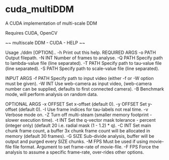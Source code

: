 # cuda_multiDDM
A CUDA implementation of multi-scale DDM

Requires CUDA, OpenCV

 ~~ multiscale DDM - CUDA - HELP ~~ 

  Usage ./ddm [OPTION]..
  -h           Print out this help.
   REQUIRED ARGS
  -o PATH     Output filepath.
  -N INT      Number of frames to analyse.
  -Q PATH     Specify path to lambda-value file (line separated).
  -T PATH 		Specify path to tau-value file (line separated). 
  -S PATH 		Specify path to scale-value file (line separated). 

   INPUT ARGS
  -f PATH     Specify path to input video (either -f or -W option must be given).
  -W INT      Use web-camera as input video, (web-camera number can be supplied, defaults to first connected camera).
  -B 		      Benchmark mode, will perform analysis on random data.

   OPTIONAL ARGS
  -x OFFSET   Set x-offset (default 0).
  -y OFFSET   Set y-offset (default 0).
  -I          Use frame indices for tau-labels not real time.
  -v			    Verbose mode on.
  -Z          Turn off multi-steam (smaller memory footprint - slower execution time).
  -t INT      Set the q-vector mask tolerance - percent (integer only) (default 20 i.e. radial mask (1 - 1.2) * q).
  -C INT	    Set main chunk frame count, a buffer 3x chunk frame count will be allocated in memory (default 30 frames).
  -G SIZE     Sub-divide analysis, buffer will be output and purged every SIZE chunks.
  -M FPS		  Must be used if using movie-file file format. Argument to set frame-rate of movie-file.
  -F FPS 		  Force the analysis to assume a specific frame-rate, over-rides other options.
